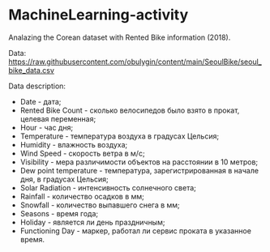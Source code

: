 # MachineLearning-activity

Analazing the Corean dataset with Rented Bike information (2018).

Data: https://raw.githubusercontent.com/obulygin/content/main/SeoulBike/seoul_bike_data.csv

Data description:
- Date - дата;
- Rented Bike Count - сколько велосипедов было взято в прокат, целевая переменная;
- Hour - час дня;
- Temperature - температура воздуха в градусах Цельсия;
- Humidity - влажность воздуха;
- Wind Speed - скорость ветра в м/с;
- Visibility - мера различимости объектов на расстоянии в 10 метров;
- Dew point temperature -  температура, зарегистрированная в начале дня, в градусах Цельсия;
- Solar Radiation - интенсивность солнечного света;
- Rainfall - количество осадков в мм;
- Snowfall - количество выпавшего снега в мм;
- Seasons - время года;
- Holiday - является ли день праздничным;
- Functioning Day - маркер, работал ли сервис проката в указанное время.
